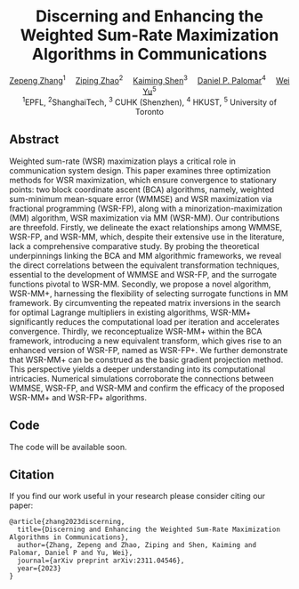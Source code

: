 <div align="center">

<h1>Discerning and Enhancing the Weighted Sum-Rate Maximization Algorithms in Communications</h1>

<div>
    <a href='https://zepengzhang.com/' target='_blank'>Zepeng Zhang</a><sup>1</sup>&emsp;
    <a href='https://faculty.sist.shanghaitech.edu.cn/zhao/' target='_blank'>Ziping Zhao</a><sup>2</sup>&emsp;
    <a href='https://kaimingshen.github.io/' target='_blank'>Kaiming Shen</a><sup>3</sup>&emsp;
    <a href='https://www.danielppalomar.com/' target='_blank'>Daniel P. Palomar</a><sup>4</sup>&emsp;
    <a href='https://www.comm.utoronto.ca/~weiyu/' target='_blank'>Wei Yu</a><sup>5</sup>
</div>
<div>
    <sup>1</sup>EPFL, <sup>2</sup>ShanghaiTech, <sup>3</sup> CUHK (Shenzhen), <sup>4</sup> HKUST, <sup>5</sup> University of Toronto
</div>

</div>

## Abstract
Weighted sum-rate (WSR) maximization plays a critical role in communication system design. This paper examines three optimization methods for WSR maximization, which ensure convergence to stationary points: two block coordinate ascent (BCA) algorithms, namely, weighted sum-minimum mean-square error (WMMSE) and WSR maximization via fractional programming (WSR-FP), along with a minorization-maximization (MM) algorithm, WSR maximization via MM (WSR-MM). Our contributions are threefold. Firstly, we delineate the exact relationships among WMMSE, WSR-FP, and WSR-MM, which, despite their extensive use in the literature, lack a comprehensive comparative study. By probing the theoretical underpinnings linking the BCA and MM algorithmic frameworks, we reveal the direct correlations between the equivalent transformation techniques, essential to the development of WMMSE and WSR-FP, and the surrogate functions pivotal to WSR-MM. Secondly, we propose a novel algorithm, WSR-MM+, harnessing the flexibility of selecting surrogate functions in MM framework. By circumventing the repeated matrix inversions in the search for optimal Lagrange multipliers in existing algorithms, WSR-MM+ significantly reduces the computational load per iteration and accelerates convergence. Thirdly, we reconceptualize WSR-MM+ within the BCA framework, introducing a new equivalent transform, which gives rise to an enhanced version of WSR-FP, named as WSR-FP+. We further demonstrate that WSR-MM+ can be construed as the basic gradient projection method. This perspective yields a deeper understanding into its computational intricacies. Numerical simulations corroborate the connections between WMMSE, WSR-FP, and WSR-MM and confirm the efficacy of the proposed WSR-MM+ and WSR-FP+ algorithms.

## Code
The code will be available soon.

## Citation

If you find our work useful in your research please consider citing our paper:

```
@article{zhang2023discerning,
  title={Discerning and Enhancing the Weighted Sum-Rate Maximization Algorithms in Communications},
  author={Zhang, Zepeng and Zhao, Ziping and Shen, Kaiming and Palomar, Daniel P and Yu, Wei},
  journal={arXiv preprint arXiv:2311.04546},
  year={2023}
}
```
